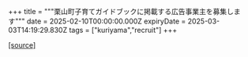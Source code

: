 +++
title = """栗山町子育てガイドブックに掲載する広告事業主を募集します"""
date = 2025-02-10T00:00:00.000Z
expiryDate = 2025-03-03T14:19:29.830Z
tags = ["kuriyama","recruit"]
+++


[[source]](https://www.town.kuriyama.hokkaido.jp/soshiki/39/30133.html)
